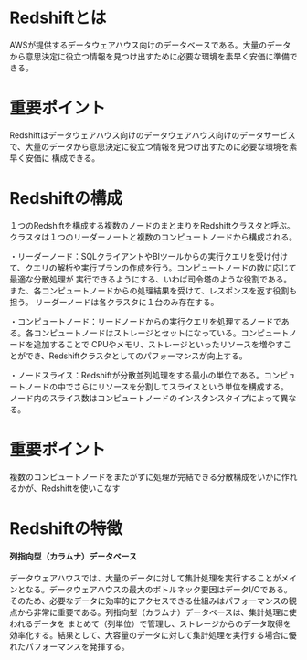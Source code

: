 # Redshiftとは
AWSが提供するデータウェアハウス向けのデータベースである。大量のデータから意思決定に役立つ情報を見つけ出すために必要な環境を素早く安価に準備できる。

# 重要ポイント
Redshiftはデータウェアハウス向けのデータウェアハウス向けのデータサービスで、大量のデータから意思決定に役立つ情報を見つけ出すために必要な環境を素早く安価に
構成できる。

# Redshiftの構成
１つのRedshiftを構成する複数のノードのまとまりをRedshiftクラスタと呼ぶ。クラスタは１つのリーダーノートと複数のコンピュートノードから構成される。

・リーダーノード：SQLクライアントやBIツールからの実行クエリを受け付けて、クエリの解析や実行プランの作成を行う。コンピュートノードの数に応じて最適な分散処理が
実行できるようにする、いわば司令塔のような役割である。また、各コンピュートノードからの処理結果を受けて、レスポンスを返す役割も担う。
リーダーノードは各クラスタに１台のみ存在する。

・コンピュートノード：リードノードからの実行クエリを処理するノードである。各コンピュートノードはストレージとセットになっている。コンピュートノードを追加することで
CPUやメモリ、ストレージといったリソースを増やすことができ、Redshiftクラスタとしてのパフォーマンスが向上する。

・ノードスライス：Redshiftが分散並列処理をする最小の単位である。コンピュートノードの中でさらにリソースを分割してスライスという単位を構成する。
ノード内のスライス数はコンピュートノードのインスタンスタイプによって異なる。

# 重要ポイント
複数のコンピュートノードをまたがずに処理が完結できる分散構成をいかに作れるかが、Redshiftを使いこなす

# Redshiftの特徴
#### 列指向型（カラムナ）データベース
データウェアハウスでは、大量のデータに対して集計処理を実行することがメインとなる。データウェアハウスの最大のボトルネック要因はデータI/Oである。
そのため、必要なデータに効率的にアクセスできる仕組みはパフォーマンスの観点から非常に重要である。列指向型（カラムナ）データベースは、集計処理に使われるデータを
まとめて（列単位）で管理し、ストレージからのデータ取得を効率化する。結果として、大容量のデータに対して集計処理を実行する場合に優れたパフォーマンスを発揮する。
